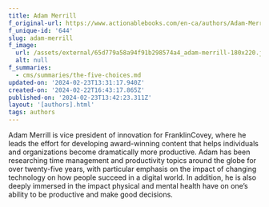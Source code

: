 ```yaml
---
title: Adam Merrill
f_original-url: https://www.actionablebooks.com/en-ca/authors/Adam-Merrill/
f_unique-id: '644'
slug: adam-merrill
f_image:
  url: /assets/external/65d779a58a94f91b298574a4_adam-merrill-180x220.jpeg
  alt: null
f_summaries:
  - cms/summaries/the-five-choices.md
updated-on: '2024-02-23T13:31:17.940Z'
created-on: '2024-02-22T16:43:17.865Z'
published-on: '2024-02-23T13:42:23.311Z'
layout: '[authors].html'
tags: authors
---
```


Adam Merrill is vice president of innovation for FranklinCovey, where he leads the effort for developing award-winning content that helps individuals and organizations become dramatically more productive. Adam has been researching time management and productivity topics around the globe for over twenty-five years, with particular emphasis on the impact of changing technology on how people succeed in a digital world. In addition, he is also deeply immersed in the impact physical and mental health have on one’s ability to be productive and make good decisions.
